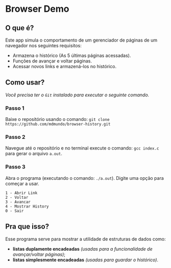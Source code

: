 # Browser Demo

## O que é?

Este app simula o comportamento de um gerenciador de páginas de um navegador nos seguintes requisitos:

- Armazena o histórico (As 5 últimas páginas acessadas).
- Funções de avançar e voltar páginas.
- Acessar novos links e armazená-los no histórico.

## Como usar?

_Você precisa ter o `Git` instalado para executar o seguinte comando._

### Passo 1

Baixe o repositório usando o comando: `git clone https://github.com/mdmundo/browser-history.git`

### Passo 2

Navegue até o repositório e no terminal execute o comando: `gcc index.c` para gerar o arquivo `a.out`.

### Passo 3

Abra o programa (executando o comando: `./a.out`). Digite uma opção para começar a usar.

```
1 - Abrir Link
2 - Voltar
3 - Avancar
4 - Mostrar History
0 - Sair
```

## Pra que isso?

Esse programa serve para mostrar a utilidade de estruturas de dados como:

- **listas duplamente encadeadas** _(usadas para a funcionalidade de avançar/voltar páginas)_;
- **listas simplesmente encadeadas** _(usadas para guardar o histórico)_.
